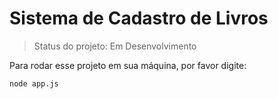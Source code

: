 <h1>Sistema de Cadastro de Livros</h1>

> Status do projeto: Em Desenvolvimento

Para rodar esse projeto em sua máquina, por favor digite:

```
node app.js
```


